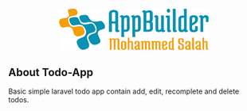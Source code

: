 <p align="center"><img src="logo.svg" width="300" alt="logo"></p>


## About Todo-App

Basic simple laravel todo app contain add, edit, recomplete and delete todos.
